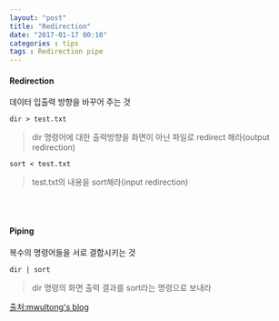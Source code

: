 ```yaml
---
layout: "post"
title: "Redirection"
date: "2017-01-17 00:10"
categories : tips
tags : Redirection pipe
---
```


#### Redirection

데이터 입출력 방향을 바꾸어 주는 것

```shell
dir > test.txt
```
> dir 명령어에 대한 출력방향을 화면이 아닌 파일로 redirect 해라(output redirection)

```shell
sort < test.txt
```
> test.txt의 내용을 sort해라(input redirection)

<br><br>



#### Piping

복수의 명령어들을 서로 결합시키는 것

```shell
dir | sort
```

>dir 명령의 화면 출력 결과를 sort라는 명령으로 보내라

[출처:mwultong's blog](http://mwultong.blogspot.com/2006/07/redirection-piping.html)
